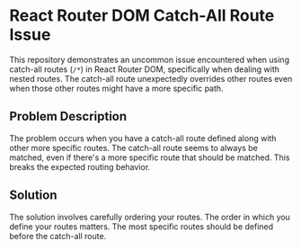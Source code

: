 # React Router DOM Catch-All Route Issue

This repository demonstrates an uncommon issue encountered when using catch-all routes (`/*`) in React Router DOM, specifically when dealing with nested routes.  The catch-all route unexpectedly overrides other routes even when those other routes might have a more specific path.

## Problem Description

The problem occurs when you have a catch-all route defined along with other more specific routes. The catch-all route seems to always be matched, even if there's a more specific route that should be matched.  This breaks the expected routing behavior.

## Solution

The solution involves carefully ordering your routes.  The order in which you define your routes matters.  The most specific routes should be defined before the catch-all route.